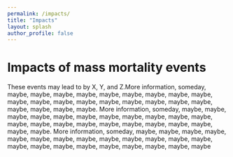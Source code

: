 ```yaml
---
permalink: /impacts/
title: "Impacts"
layout: splash
author_profile: false
---
```


# Impacts of mass mortality events

These events may lead to by X, Y, and Z.More information, someday, maybe, maybe, maybe, maybe, maybe, maybe, maybe, maybe, maybe, maybe, maybe, maybe, maybe, maybe, maybe, maybe, maybe, maybe, maybe, maybe, maybe, maybe. More information, someday, maybe, maybe, maybe, maybe, maybe, maybe, maybe, maybe, maybe, maybe, maybe, maybe, maybe, maybe, maybe, maybe, maybe, maybe, maybe, maybe, maybe, maybe. More information, someday, maybe, maybe, maybe, maybe, maybe, maybe, maybe, maybe, maybe, maybe, maybe, maybe, maybe, maybe, maybe, maybe, maybe, maybe, maybe, maybe, maybe, maybe